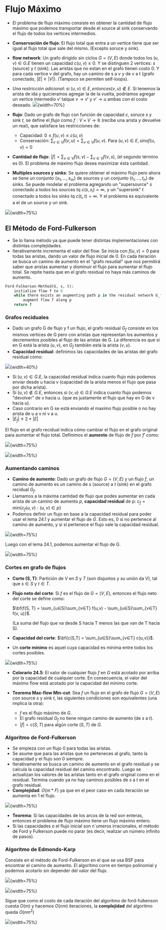 # Flujo Máximo

- El problema de flujo máximo consiste en obtener la cantidad de flujo máximo que podemos transportar desde el source al sink conservando el flujo de todos los vertices intermedios.
- **Conservación de flujo**: El flujo total que entra a un vertice tiene que ser igual al flujo total que sale del mismo. (Excepto soruce y sink).
- **flow network**: Un grafo dirigido sin ciclos $G = (V, E)$ donde todos los $(u,v) ∈ G.E$ tienen un capacidad $c(u, v) ≥ 0$. Y se distinguen 2 vertices: $s$ (source) y $t$ (sink). Las aristas que no estan en el grafo tienen costo 0. Y para cada vertice v del grafo, hay un camino de s a v y de v a t (grafo conectado, $| E| ≥ |V|$). (Tampoco se permiten self-loops).
- *Una restricción adicional*: si $(u,v) \in E, entonces (v, u) \notin E$. Si tenemos la arista de ida y quicieramos agregar la de la vuelta, podríamos agregar un vertice intermedio $v'$ talque $v → v'$ y $v'→ u$ ambas con el costo deseado.
![](img/lineas_paralelas.png){width=70%}

- **flujo**: Dado un grafo de flujo con función de capacidad $c$, soruce $s$ y sink $t$, se define el *flujo* como $f: V × V → ℝ$ (recibe una arista y devuelve un real), que satisface las restricciones de:
    - Capacidad: $0 ≤ f(u, v) ≤ c(u,v)$
    - Conservación: $\sum_{v ∈ V}f(v,u) = \sum_{v ∈ V}f(u,v)$. Para $(u,v) ∈ E, sino f(u,v) = 0$
- **Cantidad de flujo**: $|f| = \sum_{v ∈ V}f(s,v) - \sum_{v ∈ V}f(v,s)$, (el segundo término es 0). El problema de máximo flujo desea maximizar ésta cantidad.

- **Multiples sources y sinks**: Se quiere obtener el máximo flujo pero ahora se tiene un conjunto $\{s_{1},...,s_{m}\}$ de sources y un conjunto $\{t_{1},...,t_{n}\}$ de sinks. Se puede modelar el problema agregando un "supersource" $s$ conectado a todos los sources tq $c(s, s_{i}) = ∞$, y un "supersink" $t$ conectado a todos los sinks tq $c(t_{i}, t) = ∞$. Y el problema es equivalente a el de un source y un sink.

![](img/multiple_source_n_sink.png){width=75%}

## El Método de Ford-Fulkerson
- Se lo llama método ya que puede tener distintas implementaciones con distintas complejidades.
- Iterativamente incrementa el valor del flow. Se inicia con $f(u,v) = 0$ para todas las aristas, dando un valor de flujo inicial de 0. En cada iteración se busca un camino de aumento en el "grafo resudial" que nos permitirá saber que aristas aumentar y disminuir el flujo para aumentar el flujo total. Se repite hasta que en el grafo residual no haya más caminos de aumento.

```Python
Ford-Fulkerson-Method(G, s, t):
    initialize flow f to 0
    while there exists an augmenting path p in the residual network G_f
        augment flow f along p
    return f

```

### Grafos reciduales
- Dado un grafo G de flujo y f un flujo, el grafo residual $G_{f}$ consiste en los mismos vertices de G pero con aristas que representan los aumentos y decrementos posibles al flujo de las aristas de G. La diferencia es que si en G está la arista $(u, v)$, en $G_{f}$ también está la arista $(v, u)$. 
- **Capacidad residual**: definimos las capacidades de las aristas del grafo residual cómo:

![](img/capacidad_residual.png){width=40%} 

  - Si  $(u, v) ∈ G.E$, la capacidad residual indica cuanto flujo más podemos enviar desde u hacia v (capacidad de la arista menos el flujo que pasa por dicha arista).
  - Si $(u, v) \notin  G.E$, entonces si $(v, u) ∈ G.E$ indica cuanto flujo podemos "devolver" de v hacia u. (que es justamente el flujo que hay en G de v hacia u).
  - Caso contrario en G se está enviando el maximo flujo posible o no hay arista de u a v ni v a u. 
  - $|E_{f}| \leq 2*|E|$

El flujo en el grafo recidual indica cómo cambiar el flujo en el grafo original para aumentar el flujo total.
Definimos el **aumento** de flujo de $f$ por $f'$ como:

![](img/aumentar_flow_por_recidual.png){width=75%}

![](img/lema24_1.png){width=75%}

### Aumentando caminos

- **Camino de aumento**: Dado un grafo de flujo $G=(V,E)$ y un flujo $f$, un camino de aumento es un camino de $s$ (source) a $t$ (sink) en el grafo recidual $G_{f}$.
- Llamamos a la máxima cantidad de flujo que podes aumentar en cada arista de un camino de aumento $p$, **capacidad residual** de p: $c_{f} = min\{c_{f}(u,v):(u,v) ∈ p\}$ 
- Podemos definir un flujo en base a la capacidad residual para poder usar el lema 24.1 y aumentar el flujo de $G$. Esto es, 0 si no pertenece al camino de aumento, y si sí pertenece el flujo vale la capacidad residual.
    
![](img/lema24_2.png){width=75%}

Luego con el lema 24.1, podemos aumentar el flujo de G.

![](img/colorario_24_3.png){width=75%}

### Cortes en grafo de flujos

- **Corte (S, T)**: Partición de $V$ en $S$ y $T$ (son disjuntos y su unión da V), tal que $s ∈ S$ y $t ∈ T$.
- **Flujo neto del corte**: Si $f$ es el flujo de $G = (V, E)$, entonces el flujo neto del corte se define como:
  
  $\bf{f(S, T) = \sum_{u∈S}\sum_{v∈T} f(u,v) - \sum_{u∈S}\sum_{v∈T} f(v, u)}$. 
  
  (La suma del flujo que va desde S hacia T menos las que van de T hacia S).
- **Capacidad del corte**: $\bf{c(S,T) = \sum_{u∈S}\sum_{v∈T} c(u,v)}$.
- Un **corte mínimo** es aquel cuya capacidad es mínima entre todos los cortes posibles.
  
![](img/lema_24_4.png){width=75%}

- **Colorario 24.5**: El valor de cualquier flujo $f$ en $G$ está acotado por arriba por la capacidad de cualquier corte. En consecuencia, el valor del máximo flow está acotado por la capacidad del mínimo corte.

- **Teorema Max-flow Min-cut**: Sea $f$ un flujo en el grafo de flujo $G = (V, E)$ con source $s$ y sink $t$, las siguientes condiciones son equivalentes (una implica la otra):
    - $f$ es el flujo máximo de $G$.
    - El grafo residual $G_{f}$ no tiene ningun camino de aumento (de $s$ a $t$).
    - $|f| = c(S,T)$ para algún corte $(S,T)$ de $G$.  

### Algoritmo de Ford-Fulkerson
- Se empieza con un flujo 0 para todas las aristas.
- Se asume que para las aristas que no perteneces al grafo, tanto la capacidad y el flujo son 0 siempre.
- Iterativamente se busca un camino de aumento en el grafo residual y se calcula la capacidad residual del camino encontrado. Luego se actualizan los valores de las aristas tanto en el grafo original como en el residual. Termina cuando ya no hay caminos posibles de $s$ a $t$ en el grafo residual.
- **Complejidad**: $O(m* F)$ ya que en el peor caso en cada iteración se aumenta en 1 el flujo.
  
![](img/ford-fulkerson-alg.png){width=75%}

- **Teorema**: Si las capacidades de los arcos de la red son enteras, entonces el problema de flujo máximo tiene un flujo máximo entero.
- Si las capacidades o el flujo inicial son n´umeros irracionales, el método de Ford y Fulkerson puede no parar (es decir, realizar un número infinito de pasos).

### Algoritmo de Edmonds-Karp
Consiste en el método de Ford-Fulkerson en el que se usa BSF para encontrar el camino de aumento. El algoritmo corre en tiempo polinomial y podemos acotarlo sin depender del valor del flujo.

![](img/lema24_7.png){width=75%}

![](img/edmonds-karp.png){width=75%}

Sigue que como el costo de cada iteración del algoritmo de ford-fulkenson cuesta $O(m)$ y hacemos $O(nm)$ iteraciones, la **complejidad** del algoritmo queda $O(nm^2)$

![](img/Teorema_24_10.png){width=75%}